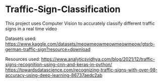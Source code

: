 # Traffic-Sign-Classification

This project uses Computer Vision to accurately classify different traffic signs in a real time video

Datasets used: https://www.kaggle.com/datasets/meowmeowmeowmeowmeow/gtsrb-german-traffic-sign?resource=download

Resources used: https://www.analyticsvidhya.com/blog/2021/12/traffic-signs-recognition-using-cnn-and-keras-in-python/
https://towardsdatascience.com/recognizing-traffic-signs-with-over-98-accuracy-using-deep-learning-86737aedc2ab
